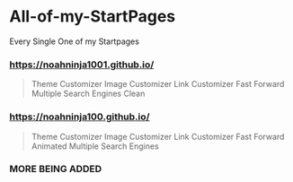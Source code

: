 # All-of-my-StartPages
Every Single One of my Startpages

### https://noahninja1001.github.io/
> Theme Customizer
> Image Customizer
> Link Customizer
> Fast Forward
> Multiple Search Engines
> Clean

### https://noahninja100.github.io/
> Theme Customizer
> Image Customizer
> Link Customizer
> Fast Forward
> Animated
> Multiple Search Engines

### MORE BEING ADDED
